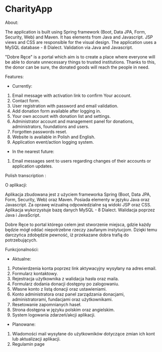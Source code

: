 # CharityApp

About:

The application is built using Spring framework (Boot, Data JPA, Form, Security, Web) and Maven. 
It has elements from Java and Javascript. 
JSP views and CSS are responsible for the visual design. 
The application uses a MySQL database - 8 Dialect.
Validation via Java and Javascript.

"Dobre Ręce" is a portal which aim is to create a place where everyone will be able to donate unnecessary things to trusted institutions. Thanks to this, the donor can be sure, the donated goods will reach the people in need.

Features:

- Currently:

1. Email message with activation link to confirm Your account.
2. Contact form.
3. User registration with password and email validation.
4. Add donation form available after logging in.
5. Your own account with donation list and settings.
6. Administrator account and management panel for donations, administrators, foundations and users.
7. Forgotten passwords reset.
8. Website is available in Polish and English.
9. Application event/action logging system.

- In the nearest future:

1. Email messages sent to users regarding changes of their accounts or application updates.

Polish transcription :

O aplikacji:

Aplikacja zbudowana jest z użyciem frameworka Spring (Boot, Data JPA, Form, Security, Web) oraz Maven.
Posiada elementy w języku Java oraz Javascript.
Za oprawę wizualną odpowiedzialne są widoki JSP oraz CSS.
Aplikacja wykorzystuje bazę danych  MySQL -  8 Dialect.
Walidacja poprzez Java i JavaScript.

Dobre Ręce to portal którego celem jest stworzenie miejsca, gdzie każdy będzie mógł oddać niepotrzebne rzeczy zaufanym instytucjom.
Dzięki temu darczyńca zdobędzie pewność, iż przekazane dobra trafią do potrzebujących.

Funkcjonalności:

- Aktualne:

1. Potwierdzenia konta poprzez link aktywacyjny wysyłany na adres email.
2. Formularz kontaktowy.
3. Rejestracja użytkownika z walidacja hasła oraz maila.
4. Formularz dodania donacji dostępny po zalogowaniu.
5. Własne konto z listą donacji oraz ustawieniami.
6. Konto administratora oraz panel zarządzania donacjami, administratorami, fundacjami oraz użytkownikami.
7. Resetowanie zapomnianych haseł.
8. Strona dostępna w języku polskim oraz angielskim.
9. System logowania zdarzeń/akcji aplikacji.

- Planowane:

1. Wiadomości mail wysyłane do użytkowników dotyczące zmian ich kont lub aktualizacji aplikacji.
2. Regulamin page